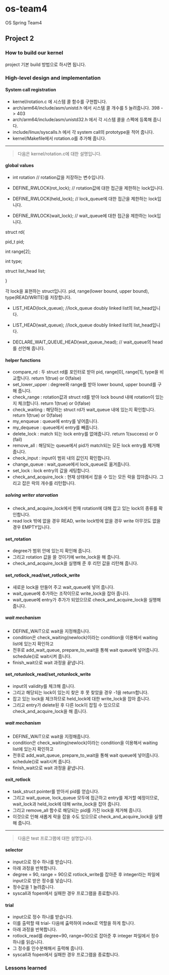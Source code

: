 # os-team4
OS Spring Team4
## Project 2

### How to build our kernel
project 기본 build 방법으로 하시면 됩니다.

### High-level design and implementation
#### System call registration
* kernel/rotation.c 에 시스템 콜 함수를 구현합니다.
* arch/arm64/include/asm/unistd.h 에서 시스템 콜 개수를 5 늘려줍니다. 398 -> 403
* arch/arm64/include/asm/unistd32.h 에서 각 시스템 콜을 스펙에 등록해 줍니다.
* include/linux/syscalls.h 에서 각 system call의 prototype을 적어 줍니다.
* kernel/Makefile에서 rotation.o를 추가해 줍니다.

---

> 다음은 kernel/rotation.c에 대한 설명입니다.

#### global values

* int rotation                   // rotation값을 저장하는 변수입니다.

* DEFINE_RWLOCK(rot_lock);       // rotation값에 대한 접근을 제한하는 lock입니다.
* DEFINE_RWLOCK(held_lock);      // lock_queue에 대한 접근을 제한하는 lock입니다.
* DEFINE_RWLOCK(wait_lock);      // wait_queue에 대한 접근을 제한하는 lock입니다.

struct rd{

 pid_t pid;
 
 int range[2];
 
 int type;
 
 struct list_head list;
 
}

각 lock을 표현하는 struct입니다.
pid, range(lower bound, upper bound), type(READ/WRITE)를 저장합니다.

* LIST_HEAD(lock_queue); //lock_queue doubly linked list의 list_head입니다.
* LIST_HEAD(wait_queue); //lock_queue doubly linked list의 list_head입니다.

* DECLARE_WAIT_QUEUE_HEAD(wait_queue_head); // wait_queue의 head를 선언해 줍니다.

#### helper functions
* compare_rd : 두 struct rd를 포인터로 받아 pid, range[0], range[1], type을 비교합니다. return 1(true) or 0(false)
* set_lower_upper : degree와 range를 받아 lower bound, upper bound를 구해 줍니다.
* check_range : rotation값과 struct rd를 받아 lock bound 내에 rotation이 있는지 체크합니다. return 1(true) or 0(false) 
* check_waiting : 해당하는 struct rd가 wait_queue 내에 있는지 확인합니다. return 1(true) or 0(false)
* my_enqueue : queue에 entry를 넣어줍니다.
* my_dequeue : queue에서 entry를 빼줍니다.
* delete_lock : match 되는 lock entry를 없애줍니다. return 1(success) or 0 (fail)
* remove_all : 해당되는 queue에서 pid가 match되는 모든 lock entry를 제거해 줍니다.
* check_input : input이 범위 내의 값인지 확인합니다.
* change_queue : wait_queue에서 lock_queue로 옮겨줍니다.
* set_lock : lock entry의 값을 세팅합니다.
* check_and_acquire_lock : 현재 상태에서 잡을 수 있는 모든 락을 잡아줍니다. 그리고 잡은 락의 개수를 리턴합니다.

##### solving writer starvation
* check_and_acquire_lock에서 현재 rotation에 대해 잡고 있는 lock의 종류를 확인합니다.
* read lock 밖에 없을 경우 READ, write lock밖에 없을 경우 write 아무것도 없을 경우 EMPTY입니다.


#### set_rotation
* degree가 범위 안에 있는지 확인해 줍니다.
* 그리고 rotation 값을 쓸 것이기에 write_lock을 해 줍니다.
* check_and_acquire_lock을 실행해 준 후 리턴 값을 리턴해 줍니다.

#### set_rotlock_read/set_rotlock_write
* 새로운 lock을 만들어 주고 wait_queue에 넣어 줍니다.
* wait_queue에 추가하는 조작이므로 write_lock을 잡아 줍니다.
* wait_queue에 entry가 추가가 되었으므로 check_and_acquire_lock을 실행해 줍니다.

##### wait mechanism
* DEFINE_WAIT으로 wait을 지정해줍니다.
* condition은 check_waiting(newlock)이라는 condition을 이용해서 waiting list에 있는지 확인하고
* 전후로 add_wait_queue, prepare_to_wait을 통해 wait queue에 넣어줍니다. schedule()로 wait시켜 줍니다.
* finish_wait으로 wait 과정을 끝냅니다.

#### set_rotunlock_read/set_rotunlock_write
* input의 validity를 체크해 줍니다.
* 그리고 해당되는 lock이 있는지 찾은 후 못 찾았을 경우 -1을 return합니다.
* 잡고 있는 lock을 체크하므로 held_lock에 대한 write_lock을 잡아 줍니다.
* 그리고 entry가 delete된 후 다른 lock이 잡힐 수 있으므로 check_and_acquire_lock을 해 줍니다.

##### wait mechanism
* DEFINE_WAIT으로 wait을 지정해줍니다.
* condition은 check_waiting(newlock)이라는 condition을 이용해서 waiting list에 있는지 확인하고
* 전후로 add_wait_queue, prepare_to_wait을 통해 wait queue에 넣어줍니다. schedule()로 wait시켜 줍니다.
* finish_wait으로 wait 과정을 끝냅니다.

#### exit_rotlock
* task_struct pointer를 받아서 pid를 얻습니다.
* 그리고 wait_queue, lock_queue 모두에 접근하고 entry를 제거할 예정이므로, wait_lock과 held_lock에 대해 write_lock을 잡아 줍니다.
* 그리고 remove_all 함수로 해당되는 pid를 가진 lock을 제거해 줍니다.
* 이것으로 인해 새롭게 락을 잡을 수도 있으므로 check_and_acquire_lock을 실행해 줍니다.

---

> 다음은 test 프로그램에 대한 설명입니다.

#### selector
* input으로 정수 하나를 받습니다.
* 아래 과정을 반복합니다.
* degree = 90, range = 90으로 rotlock_write를 잡아준 후 integer라는 파일에 input으로 받은 정수를 넣습니다.
* 정수값을 1 늘려줍니다.
* syscall과 fopen에서 실패한 경우 프로그램을 종료합니다.

#### trial
* input으로 정수 하나를 받습니다.
* 이를 출력할 때 trial- 다음에 춣력하여 index로 역할을 하게 합니다.
* 아래 과정을 반복합니다.
* rotlock_read를 degree=90, range=90으로 잡아준 후 integer 파일에서 정수 하나를 읽습니다.
* 그 정수를 인수분해해서 출력해 줍니다.
* syscall과 fopen에서 실패한 경우 프로그램을 종료합니다.

### Lessons learned
